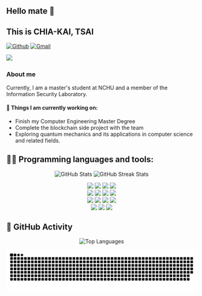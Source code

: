 ## Hello mate 👋 
## This is CHIA-KAI, TSAI

[![Github](https://img.shields.io/badge/-Github-000?style=flat&logo=Github&logoColor=white)](https://github.com/kubekai)
[![Gmail](https://img.shields.io/badge/-Gmail-c14438?style=flat&logo=Gmail&logoColor=white)](mailto:kube1011@gmail.com)

![](https://komarev.com/ghpvc/?username=kubekai&color=blueviolet&style=plastic&abbreviated=true)

### About me

Currently, I am a master's student at NCHU and a member of the Information Security Laboratory.

#### 🌱 Things I am currently working on: 
- Finish my Computer Engineering Master Degree  
- Complete the blockchain side project with the team 
- Exploring quantum mechanics and its applications in computer science and related fields.
   
## 👨‍💻 Programming languages and tools:

<!-- GitHub stats image -->
<p align="center">
  <img src="https://github-readme-stats.vercel.app/api?username=kubekai&show_icons=true&theme=tokyonight" alt="GitHub Stats" />
  <img src="https://github-readme-streak-stats.herokuapp.com/?user=kubekai&theme=tokyonight" alt="GitHub Streak Stats" />
</p>

<!-- Logos section -->
<p align="center">
  <img src="https://img.shields.io/badge/C-00599C?style=for-the-badge&logo=c&logoColor=white"/>
  <img src="https://img.shields.io/badge/C%2B%2B-00599C?style=for-the-badge&logo=c%2B%2B&logoColor=white"/>
  <img src="https://img.shields.io/badge/Python-3776AB?style=for-the-badge&logo=python&logoColor=white"/>
  <img src="https://img.shields.io/badge/Java-ED8B00?style=for-the-badge&logo=openjdk&logoColor=white"/>
  <br>
  <img src="https://img.shields.io/badge/HTML-239120?style=for-the-badge&logo=html5&logoColor=white"/>
  <img src="https://img.shields.io/badge/CSS-239120?&style=for-the-badge&logo=css3&logoColor=white"/>
  <img src="https://img.shields.io/badge/JavaScript-F7DF1E?style=for-the-badge&logo=javascript&logoColor=black"/>
  <img src="https://img.shields.io/badge/Flask-000000?style=for-the-badge&logo=flask&logoColor=white"/>
  <br>
  <img src="https://img.shields.io/badge/MySQL-4479A1?style=for-the-badge&logo=mysql&logoColor=white"/>
  <img src="https://img.shields.io/badge/Markdown-000000?style=for-the-badge&logo=markdown&logoColor=white"/>
  <img src="https://img.shields.io/badge/GIT-E44C30?style=for-the-badge&logo=git&logoColor=white"/>
  <img src="https://img.shields.io/badge/Linux-FCC624?style=for-the-badge&logo=linux&logoColor=black"/>
  <br>
  <img src="https://img.shields.io/badge/Unity-100000?style=for-the-badge&logo=unity&logoColor=white"/>
  <img src="https://img.shields.io/badge/Android_Studio-3DDC84?style=for-the-badge&logo=android-studio&logoColor=white"/>
  <img src="https://img.shields.io/badge/MATLAB-0076A8?style=for-the-badge&logo=mathworks&logoColor=white"/>
</p>

## 🎯 GitHub Activity
<p align="center">
  <img src="https://github-readme-stats.vercel.app/api/top-langs/?username=kubekai&layout=compact&theme=tokyonight" alt="Top Languages"/>
</p>

<picture>
  <source media="(prefers-color-scheme: dark)" srcset="https://raw.githubusercontent.com/dinlon5566/dinlon5566/output/github-contribution-grid-snake-dark.svg">
  <source media="(prefers-color-scheme: light)" srcset="https://raw.githubusercontent.com/dinlon5566/dinlon5566/output/github-contribution-grid-snake.svg">
  <img alt="github contribution grid snake animation" src="https://raw.githubusercontent.com/dinlon5566/dinlon5566/output/github-contribution-grid-snake.svg">
</picture>
